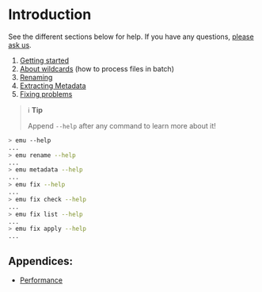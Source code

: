# Introduction

See the different sections below for help. If you have any questions, [please ask us](https://github.com/QutEcoacoustics/emu/discussions/new?category=q-a).

1. [Getting started](./installing.md)
2. [About wildcards](./wildcards.md) (how to process files in batch)
3. [Renaming](./renaming.md)
4. [Extracting Metadata](./metadata.md)
5. [Fixing problems](./fixes.md)

> ℹ️ **Tip**
> 
> Append `--help` after any command to learn more about it!


```sh
> emu --help
...
> emu rename --help
...
> emu metadata --help
...
> emu fix --help
...
> emu fix check --help
...
> emu fix list --help
...
> emu fix apply --help
...

```

## Appendices:

- [Performance](./performance.md)

